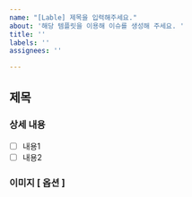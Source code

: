 ```yaml
---
name: "[Lable] 제목을 입력해주세요."
about: '해당 템플릿을 이용해 이슈를 생성해 주세요. '
title: ''
labels: ''
assignees: ''

---
```


## 제목

### 상세 내용
- [ ] 내용1
- [ ] 내용2

### 이미지 [ 옵션 ]
